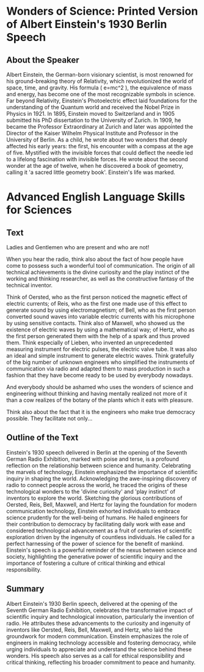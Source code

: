 # Wonders of Science: Printed Version of Albert Einstein's 1930 Berlin Speech

## About the Speaker
Albert Einstein, the German-born visionary scientist, is most renowned for his ground-breaking theory of Relativity, which revolutionized the world of space, time, and gravity. His formula \( e=mc^2 \), the equivalence of mass and energy, has become one of the most recognizable symbols in science. Far beyond Relativity, Einstein's Photoelectric effect laid foundations for the understanding of the Quantum world and received the Nobel Prize in Physics in 1921. In 1895, Einstein moved to Switzerland and in 1905 submitted his PhD dissertation to the University of Zurich. In 1909, he became the Professor Extraordinary at Zurich and later was appointed the Director of the Kaiser Wilhelm Physical Institute and Professor in the University of Berlin. As a child, he wrote about two wonders that deeply affected his early years: the first, his encounter with a compass at the age of five. Mystified with the invisible forces that could deflect the needle led to a lifelong fascination with invisible forces. He wrote about the second wonder at the age of twelve, when he discovered a book of geometry, calling it 'a sacred little geometry book'. Einstein's life was marked.


# Advanced English Language Skills for Sciences

## Text
Ladies and Gentlemen who are present and who are not!

When you hear the radio, think also about the fact of how people have come to possess such a wonderful tool of communication. The origin of all technical achievements is the divine curiosity and the play instinct of the working and thinking researcher, as well as the constructive fantasy of the technical inventor.

Think of Oersted, who as the first person noticed the magnetic effect of electric currents; of Reis, who as the first one made use of this effect to generate sound by using electromagnetism; of Bell, who as the first person converted sound waves into variable electric currents with his microphone by using sensitive contacts. Think also of Maxwell, who showed us the existence of electric waves by using a mathematical way; of Hertz, who as the first person generated them with the help of a spark and thus proved them. Think especially of Lieben, who invented an unprecedented measuring instrument for electric pulses, the electric valve tube. It was also an ideal and simple instrument to generate electric waves. Think gratefully of the big number of unknown engineers who simplified the instruments of communication via radio and adapted them to mass production in such a fashion that they have become ready to be used by everybody nowadays.

And everybody should be ashamed who uses the wonders of science and engineering without thinking and having mentally realized not more of it than a cow realizes of the botany of the plants which it eats with pleasure.

Think also about the fact that it is the engineers who make true democracy possible. They facilitate not only...

## Outline of the Text
Einstein's 1930 speech delivered in Berlin at the opening of the Seventh German Radio Exhibition, marked with poise and terse, is a profound reflection on the relationship between science and humanity. Celebrating the marvels of technology, Einstein emphasized the importance of scientific inquiry in shaping the world. Acknowledging the awe-inspiring discovery of radio to connect people across the world, he traced the origins of these technological wonders to the 'divine curiosity' and 'play instinct' of inventors to explore the world. Sketching the glorious contributions of Oersted, Reis, Bell, Maxwell, and Hertz for laying the foundation for modern communication technology, Einstein exhorted individuals to embrace science prudently for the well-being of humans. He hailed engineers for their contribution to democracy by facilitating daily work with ease and considered technological advancement as a fruit of centuries of scientific exploration driven by the ingenuity of countless individuals. He called for a perfect harnessing of the power of science for the benefit of mankind. Einstein's speech is a powerful reminder of the nexus between science and society, highlighting the generative power of scientific inquiry and the importance of fostering a culture of critical thinking and ethical responsibility.

## Summary
Albert Einstein's 1930 Berlin speech, delivered at the opening of the Seventh German Radio Exhibition, celebrates the transformative impact of scientific inquiry and technological innovation, particularly the invention of radio. He attributes these advancements to the curiosity and ingenuity of inventors like Oersted, Reis, Bell, Maxwell, and Hertz, who laid the groundwork for modern communication. Einstein emphasizes the role of engineers in making technology accessible and fostering democracy, while urging individuals to appreciate and understand the science behind these wonders. His speech also serves as a call for ethical responsibility and critical thinking, reflecting his broader commitment to peace and humanity.